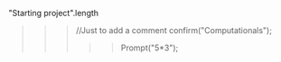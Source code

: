"Starting project".length
>>>//Just to add a comment
>confirm("Computationals");
>>>>>Prompt("5*3");
